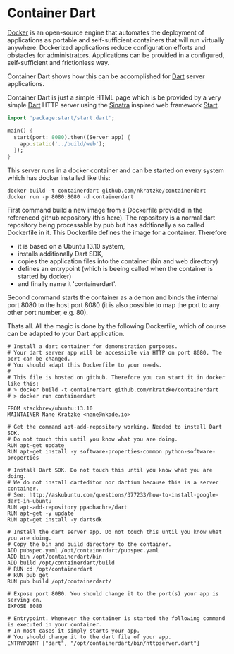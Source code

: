 Container Dart
==============

[docker]: https://www.docker.io/
[dart]: https://www.dartlang.org/
[start]: https://github.com/lvivski/start
[sinatra]: http://www.sinatrarb.com/

[Docker][docker] is an open-source engine that automates the deployment of applications as portable and self-sufficient containers that will run virtually anywhere. Dockerized applications reduce configuration efforts and obstacles for administrators. Applications can be provided in a configured, self-sufficient and frictionless way.

Container Dart shows how this can be accomplished for [Dart][dart] server applications.

Container Dart is just a simple HTML page which is be provided by a very simple [Dart][dart] HTTP server using the [Sinatra][sinatra] inspired web framework [Start][start].

```Dart
import 'package:start/start.dart';

main() {
  start(port: 8080).then((Server app) {
    app.static('../build/web');
  });
}
```

This server runs in a docker container and can be started on every system which has docker installed like this:

```
docker build -t containerdart github.com/nkratzke/containerdart
docker run -p 8080:8080 -d containerdart
```

First command build a new image from a Dockerfile provided in the referenced github repository (this here). The repository is a normal dart repository being processable by pub but has addtionally a so called Dockerfile in it. This Dockerfile defines the image for a container. Therefore 

- it is based on a Ubuntu 13.10 system,
- installs additionally Dart SDK,
- copies the application files into the container (bin and web directory)
- defines an entrypoint (which is beeing called when the container is started by docker)
- and finally name it 'containerdart'.

Second command starts the container as a demon and binds the internal port 8080 to the host port 8080 (it is also possible to map the port to any other port number, e.g. 80).

Thats all. All the magic is done by the following Dockerfile, which of course can be adapted to your Dart application.

```
# Install a dart container for demonstration purposes.
# Your dart server app will be accessible via HTTP on port 8080. The port can be changed.
# You should adapt this Dockerfile to your needs.
#
# This file is hosted on github. Therefore you can start it in docker like this:
# > docker build -t containerdart github.com/nkratzke/containerdart
# > docker run containerdart

FROM stackbrew/ubuntu:13.10
MAINTAINER Nane Kratzke <nane@nkode.io>

# Get the command apt-add-repository working. Needed to install Dart SDK.
# Do not touch this until you know what you are doing.
RUN apt-get update
RUN apt-get install -y software-properties-common python-software-properties

# Install Dart SDK. Do not touch this until you know what you are doing.
# We do not install darteditor nor dartium because this is a server container.
# See: http://askubuntu.com/questions/377233/how-to-install-google-dart-in-ubuntu
RUN apt-add-repository ppa:hachre/dart
RUN apt-get -y update
RUN apt-get install -y dartsdk

# Install the dart server app. Do not touch this until you know what you are doing.
# Copy the bin and build directory to the container.
ADD pubspec.yaml /opt/containerdart/pubspec.yaml
ADD bin /opt/containerdart/bin
ADD build /opt/containerdart/build
# RUN cd /opt/containerdart
# RUN pub get
RUN pub build /opt/containerdart/

# Expose port 8080. You should change it to the port(s) your app is serving on.
EXPOSE 8080

# Entrypoint. Whenever the container is started the following command is executed in your container.
# In most cases it simply starts your app.
# You should change it to the dart file of your app.
ENTRYPOINT ["dart", "/opt/containerdart/bin/httpserver.dart"]
```
